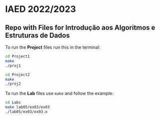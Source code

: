 # IAED 2022/2023

## Repo with Files for Introdução aos Algoritmos e Estruturas de Dados


To run the **Project** files run this in the terminal:
```bash
cd Project1
make
./proj1
```

```bash
cd Project2
make
./proj2
```

To run the **Lab** files use `make` and follow the example:
```bash
cd Labs
make lab05/ex03/ex03
./lab05/ex03/ex03.o
```
